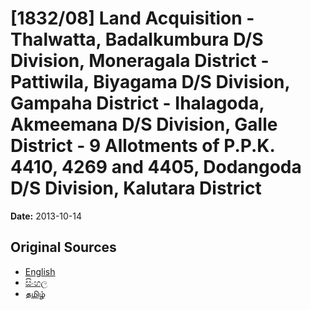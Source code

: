 # [1832/08] Land Acquisition - Thalwatta, Badalkumbura D/S Division, Moneragala District - Pattiwila, Biyagama D/S Division, Gampaha District - Ihalagoda, Akmeemana D/S Division, Galle District - 9 Allotments of P.P.K. 4410, 4269 and 4405, Dodangoda D/S Division, Kalutara District

**Date:** 2013-10-14

## Original Sources

- [English](https://documents.gov.lk/view/extra-gazettes/2013/10/1832-08_E.pdf)
- [සිංහල](https://documents.gov.lk/view/extra-gazettes/2013/10/1832-08_S.pdf)
- [தமிழ்](https://documents.gov.lk/view/extra-gazettes/2013/10/1832-08_T.pdf)
